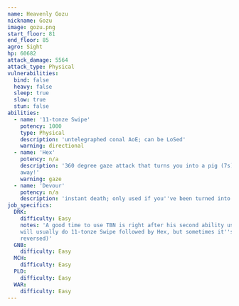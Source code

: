 ```yaml
---
name: Heavenly Gozu
nickname: Gozu
image: gozu.png
start_floor: 81
end_floor: 85
agro: Sight
hp: 60682
attack_damage: 5564
attack_type: Physical
vulnerabilities:
  bind: false
  heavy: false
  sleep: true
  slow: true
  stun: false
abilities:
  - name: '11-tonze Swipe'
    potency: 1000
    type: Physical
    description: 'untelegraphed conal AoE; can be LoSed'
    warning: directional
  - name: 'Hex'
    potency: n/a
    description: '360 degree gaze attack that turns you into a pig (7s) - look
    away!'
    warning: gaze
  - name: 'Devour'
    potency: n/a
    description: 'instant death; only used if you''ve been turned into a pig'
job_specifics:
  DRK:
    difficulty: Easy
    notes: 'A good time to use TBN is right after his second ability use (he
    will usually do 11-tonze Swipe followed by Hex, but sometimes it''s
    reversed)'
  GNB:
    difficulty: Easy
  MCH:
    difficulty: Easy
  PLD:
    difficulty: Easy
  WAR:
    difficulty: Easy
---
```

